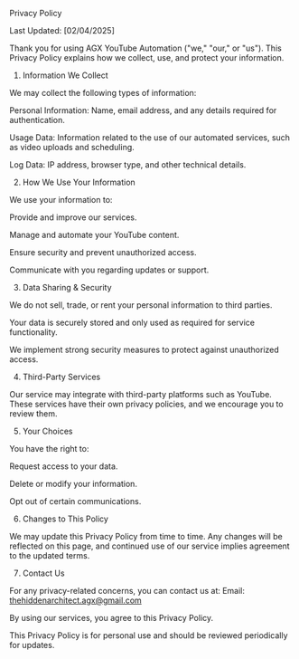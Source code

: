 Privacy Policy

Last Updated: [02/04/2025]

Thank you for using AGX YouTube Automation ("we," "our," or "us"). This Privacy Policy explains how we collect, use, and protect your information.

1. Information We Collect

We may collect the following types of information:

Personal Information: Name, email address, and any details required for authentication.

Usage Data: Information related to the use of our automated services, such as video uploads and scheduling.

Log Data: IP address, browser type, and other technical details.

2. How We Use Your Information

We use your information to:

Provide and improve our services.

Manage and automate your YouTube content.

Ensure security and prevent unauthorized access.

Communicate with you regarding updates or support.

3. Data Sharing & Security

We do not sell, trade, or rent your personal information to third parties.

Your data is securely stored and only used as required for service functionality.

We implement strong security measures to protect against unauthorized access.

4. Third-Party Services

Our service may integrate with third-party platforms such as YouTube. These services have their own privacy policies, and we encourage you to review them.

5. Your Choices

You have the right to:

Request access to your data.

Delete or modify your information.

Opt out of certain communications.

6. Changes to This Policy

We may update this Privacy Policy from time to time. Any changes will be reflected on this page, and continued use of our service implies agreement to the updated terms.

7. Contact Us

For any privacy-related concerns, you can contact us at:
Email: thehiddenarchitect.agx@gmail.com

By using our services, you agree to this Privacy Policy.

This Privacy Policy is for personal use and should be reviewed periodically for updates.

